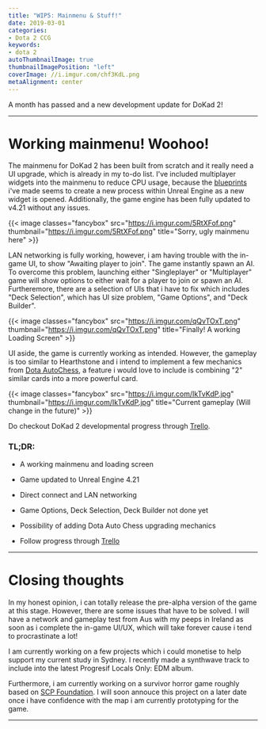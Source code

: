 ```yaml
---
title: "WIP5: Mainmenu & Stuff!"
date: 2019-03-01
categories:
- Dota 2 CCG
keywords:
- dota 2
autoThumbnailImage: true
thumbnailImagePosition: "left"
coverImage: //i.imgur.com/chf3KdL.png
metaAlignment: center
---
```

A month has passed and a new development update for DoKad 2!
<!--more-->

---
# Working mainmenu! Woohoo!

The mainmenu for DoKad 2 has been built from scratch and it really need a UI upgrade, which is already in my to-do list. I've included multiplayer widgets into the mainmenu to reduce CPU usage, because the [blueprints](https://docs.unrealengine.com/en-us/Engine/Blueprints) i've made seems to create a new process within Unreal Engine as a new widget is opened. Additionally, the game engine has been fully updated to v4.21 without any issues.

{{< image classes="fancybox" src="https://i.imgur.com/5RtXFof.png" thumbnail="https://i.imgur.com/5RtXFof.png" title="Sorry, ugly mainmenu here" >}}

LAN networking is fully working, however, i am having trouble with the in-game UI, to show "Awaiting player to join". The game instantly spawn an AI. To overcome this problem, launching either "Singleplayer" or "Multiplayer" game will show options to either wait for a player to join or spawn an AI. Furtheremore, there are a selection of UIs that i have to fix which includes "Deck Selection", which has UI size problem, "Game Options", and "Deck Builder". 

{{< image classes="fancybox" src="https://i.imgur.com/qQvTOxT.png" thumbnail="https://i.imgur.com/qQvTOxT.png" title="Finally! A working Loading Screen" >}}

UI aside, the game is currently working as intended. However, the gameplay is too similar to Hearthstone and i intend to implement a few mechanics from [Dota AutoChess](https://dotaautochess.gamepedia.com/Dota_Auto_Chess_Wiki), a feature i would love to include is combining "2" similar cards into a more powerful card.

{{< image classes="fancybox" src="https://i.imgur.com/IkTvKdP.jpg" thumbnail="https://i.imgur.com/IkTvKdP.jpg" title="Current gameplay (Will change in the future)" >}}

Do checkout DoKad 2 developmental progress through [Trello](https://trello.com/b/T8QKU19Y/dokad-2-a-dota-2-card-game).

### TL;DR:

* A working mainmenu and loading screen

* Game updated to Unreal Engine 4.21

* Direct connect and LAN networking

* Game Options, Deck Selection, Deck Builder not done yet

* Possibility of adding Dota Auto Chess upgrading mechanics

* Follow progress through [Trello](https://trello.com/b/T8QKU19Y/dokad-2-a-dota-2-card-game)

---
# Closing thoughts

In my honest opinion, i can totally release the pre-alpha version of the game at this stage. However, there are some issues that have to be solved. I will have a network and gameplay test from Aus with my peeps in Ireland as soon as i complete the in-game UI/UX, which will take forever cause i tend to procrastinate a lot!

I am currently working on a few projects which i could monetise to help support my current study in Sydney. I recently made a synthwave track to include into the latest Progresif Locals Only: EDM album. 

Furthermore, i am currently working on a survivor horror game roughly based on [SCP Foundation](http://www.scp-wiki.net/). I will soon annouce this project on a later date once i have confidence with the map i am currently prototyping for the game.

---